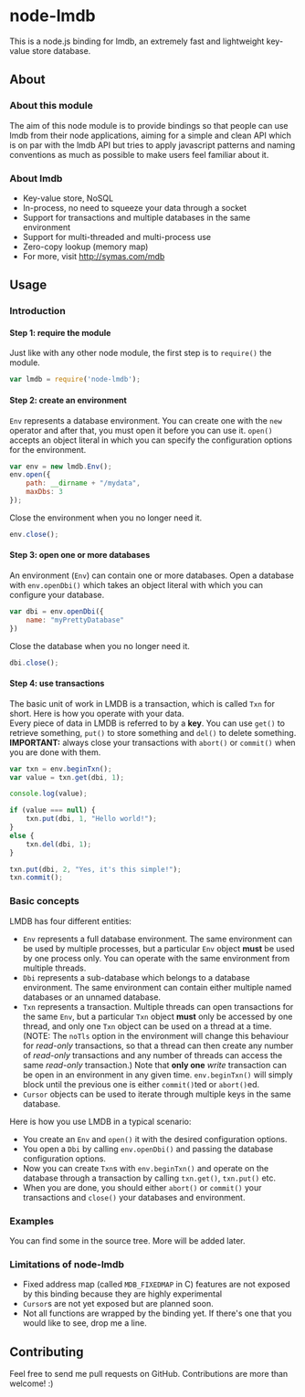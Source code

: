 node-lmdb
=========

This is a node.js binding for lmdb, an extremely fast and lightweight key-value store database.

About
-----

### About this module

The aim of this node module is to provide bindings so that people can use lmdb from their node applications, aiming for a simple and clean API which is on par with the lmdb API but tries to apply javascript patterns and naming conventions as much as possible to make users feel familiar about it.

### About lmdb

* Key-value store, NoSQL
* In-process, no need to squeeze your data through a socket
* Support for transactions and multiple databases in the same environment
* Support for multi-threaded and multi-process use
* Zero-copy lookup (memory map)
* For more, visit http://symas.com/mdb

Usage
-----

### Introduction

#### Step 1: require the module

Just like with any other node module, the first step is to `require()` the module.

```javascript
var lmdb = require('node-lmdb');
```

#### Step 2: create an environment

`Env` represents a database environment. You can create one with the `new` operator and after that, you must open it before you can use it.
`open()` accepts an object literal in which you can specify the configuration options for the environment.

```javascript
var env = new lmdb.Env();
env.open({
    path: __dirname + "/mydata",
    maxDbs: 3
});
```

Close the environment when you no longer need it.

```javascript
env.close();
```

#### Step 3: open one or more databases

An environment (`Env`) can contain one or more databases. Open a database with `env.openDbi()` which takes an object literal with which you can configure your database.

```javascript
var dbi = env.openDbi({
    name: "myPrettyDatabase"
})
```

Close the database when you no longer need it.

```javascript
dbi.close();
```

#### Step 4: use transactions

The basic unit of work in LMDB is a transaction, which is called `Txn` for short. Here is how you operate with your data.  
Every piece of data in LMDB is referred to by a **key**.
You can use `get()` to retrieve something, `put()` to store something and `del()` to delete something.  
**IMPORTANT:** always close your transactions with `abort()` or `commit()` when you are done with them.

```javascript
var txn = env.beginTxn();
var value = txn.get(dbi, 1);

console.log(value);

if (value === null) {
    txn.put(dbi, 1, "Hello world!");
}
else {
    txn.del(dbi, 1);
}

txn.put(dbi, 2, "Yes, it's this simple!");
txn.commit();
```

### Basic concepts

LMDB has four different entities:

* `Env` represents a full database environment. The same environment can be used by multiple processes, but a particular `Env` object **must** be used by one process only. You can operate with the same environment from multiple threads.
* `Dbi` represents a sub-database which belongs to a database environment. The same environment can contain either multiple named databases or an unnamed database.
* `Txn` represents a transaction. Multiple threads can open transactions for the same `Env`, but a particular `Txn` object **must** only be accessed by one thread, and only one `Txn` object can be used on a thread at a time. (NOTE: The `noTls` option in the environment will change this behaviour for *read-only* transactions, so that a thread can then create any number of *read-only* transactions and any number of threads can access the same *read-only* transaction.) Note that **only one** *write* transaction can be open in an environment in any given time. `env.beginTxn()` will simply block until the previous one is either `commit()`ted or `abort()`ed.
* `Cursor` objects can be used to iterate through multiple keys in the same database.

Here is how you use LMDB in a typical scenario:

* You create an `Env` and `open()` it with the desired configuration options.
* You open a `Dbi` by calling `env.openDbi()` and passing the database configuration options.
* Now you can create `Txn`s with `env.beginTxn()` and operate on the database through a transaction by calling `txn.get()`, `txn.put()` etc.
* When you are done, you should either `abort()` or `commit()` your transactions and `close()` your databases and environment.

### Examples

You can find some in the source tree. More will be added later.

### Limitations of node-lmdb

* Fixed address map (called `MDB_FIXEDMAP` in C) features are not exposed by this binding because they are highly experimental
* `Cursor`s are not yet exposed but are planned soon.
* Not all functions are wrapped by the binding yet. If there's one that you would like to see, drop me a line.

Contributing
------------

Feel free to send me pull requests on GitHub. Contributions are more than welcome! :)
